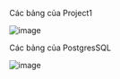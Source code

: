 Các bảng của Project1




![image](https://github.com/user-attachments/assets/4f1a5a3e-1932-49f8-85e9-ae5e3d46688f)





















Các bảng của PostgresSQL




![image](https://github.com/user-attachments/assets/294ed23d-778c-40c7-a0df-be2c72158992)

